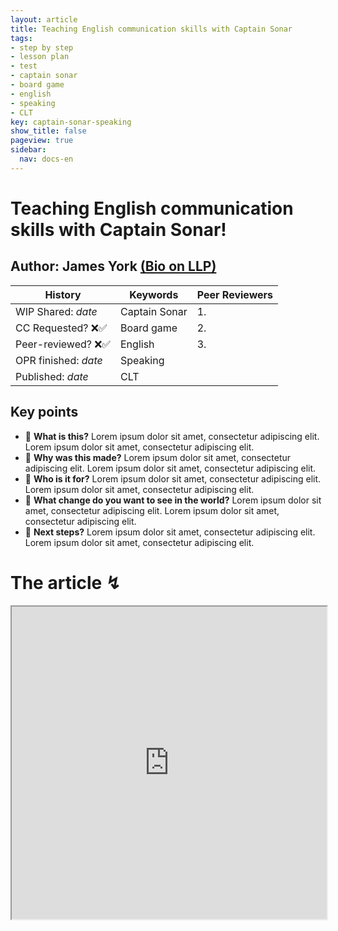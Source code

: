 ```yaml
---
layout: article
title: Teaching English communication skills with Captain Sonar
tags:
- step by step
- lesson plan
- test
- captain sonar
- board game
- english
- speaking
- CLT
key: captain-sonar-speaking
show_title: false
pageview: true
sidebar:
  nav: docs-en
---
```


# Teaching English communication skills with Captain Sonar!

## Author: James York [(Bio on LLP)](https://www.llpjournal.org/2019/03/01/james-york/)

<!--more-->



| History  | Keywords | Peer Reviewers
|---   |---   |---   |
|WIP Shared: *date*  | Captain Sonar | 1. |
|CC Requested? ❌✅   | Board game| 2. |
| Peer-reviewed? ❌✅  | English | 3. |
| OPR finished:   *date*  | Speaking | |
| Published: *date* | CLT | |


## Key points

- 📍 **What is this?** Lorem ipsum dolor sit amet, consectetur adipiscing elit. Lorem ipsum dolor sit amet, consectetur adipiscing elit.
- 📍 **Why was this made?** Lorem ipsum dolor sit amet, consectetur adipiscing elit. Lorem ipsum dolor sit amet, consectetur adipiscing elit.
- 📍 **Who is it for?** Lorem ipsum dolor sit amet, consectetur adipiscing elit. Lorem ipsum dolor sit amet, consectetur adipiscing elit.
- 📍 **What change do you want to see in the world?** Lorem ipsum dolor sit amet, consectetur adipiscing elit. Lorem ipsum dolor sit amet, consectetur adipiscing elit.
- 📍 **Next steps?** Lorem ipsum dolor sit amet, consectetur adipiscing elit. Lorem ipsum dolor sit amet, consectetur adipiscing elit.

# The article ↯

<iframe src="https://docs.google.com/document/d/e/2PACX-1vSefKl9m0CX9wufcOuiv8sa6XHTbznh1lRaCoU9zW5vK_n3wKXEqKthFCcSwAuV2a4pAbPPyKfFHeHp/pub?embedded=true" style="height:500px;width:100%" align="center" ></iframe>
